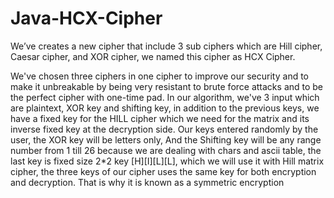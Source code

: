 # Java-HCX-Cipher
We’ve creates a new cipher that include 3 sub ciphers which are Hill cipher, Caesar cipher, and XOR cipher, we named this cipher as HCX Cipher.

We've chosen three ciphers in one cipher to improve our security and to make it unbreakable by being very resistant to brute force attacks and to be the perfect cipher with one-time pad.
In our algorithm, we've 3 input which are plaintext, XOR key and shifting key, in addition to the previous keys, we have a fixed key for the HILL cipher which we need for the matrix and its inverse fixed key at the decryption side.
Our keys entered randomly by the user, the XOR key will be letters only, And the Shifting key will be any range number from 1 till 26 because we are dealing with chars and ascii table, the last key is fixed size 2*2  key [H][I][L][L], 
which we will use it with Hill matrix cipher, the three keys of our cipher uses the same key for both encryption and decryption. That is why it is known as a symmetric encryption
